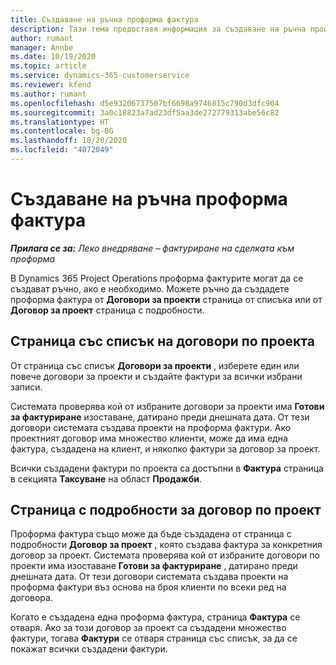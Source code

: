 ```yaml
---
title: Създаване на ръчна проформа фактура
description: Тази тема предоставя информация за създаване на ръчна проформа фактура в Project Operations.
author: rumant
manager: Annbe
ms.date: 10/19/2020
ms.topic: article
ms.service: dynamics-365-customerservice
ms.reviewer: kfend
ms.author: rumant
ms.openlocfilehash: d5e93206737507bf6698a9746815c790d3dfc904
ms.sourcegitcommit: 3a0c18823a7ad23df5aa3de272779313abe56c82
ms.translationtype: HT
ms.contentlocale: bg-BG
ms.lasthandoff: 10/20/2020
ms.locfileid: "4072049"
---
```

# <a name="creating-a-manual-proforma-invoice"></a>Създаване на ръчна проформа фактура

_**Прилага се за:** Леко внедряване – фактуриране на сделката към проформа_

В Dynamics 365 Project Operations проформа фактурите могат да се създават ръчно, ако е необходимо. Можете ръчно да създадете проформа фактура от **Договори за проекти** страница от списъка или от **Договор за проект** страница с подробности.

##  <a name="project-contracts-list-page"></a>Страница със списък на договори по проекта

От страница със списък **Договори за проекти** , изберете един или повече договори за проекти и създайте фактури за всички избрани записи.

Системата проверява кой от избраните договори за проекти има **Готови за фактуриране** изоставане, датирано преди днешната дата. От тези договори системата създава проекти на проформа фактури. Ако проектният договор има множество клиенти, може да има една фактура, създадена на клиент, и няколко фактури за договор за проект.

Всички създадени фактури по проекта са достъпни в **Фактура** страница в секцията **Таксуване** на област **Продажби**.

## <a name="project-contract-details-page"></a>Страница с подробности за договор по проект

Проформа фактура също може да бъде създадена от страница с подробности **Договор за проект** , която създава фактура за конкретния договор за проект. Системата проверява кой от избраните договори по проекти има изоставане **Готови за фактуриране** , датирано преди днешната дата. От тези договори системата създава проекти на проформа фактури въз основа на броя клиенти по всеки ред на договора.

Когато е създадена една проформа фактура, страница **Фактура** се отваря. Ако за този договор за проект са създадени множество фактури, тогава **Фактури** се отваря страница със списък, за да се покажат всички създадени фактури.
